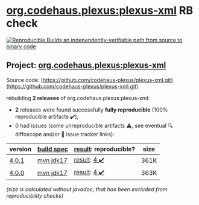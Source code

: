 [org.codehaus.plexus:plexus-xml](https://central.sonatype.com/artifact/org.codehaus.plexus/plexus-xml/4.0.1/versions) RB check
=======

[![Reproducible Builds](https://reproducible-builds.org/images/logos/rb.svg) an independently-verifiable path from source to binary code](https://reproducible-builds.org/)

## Project: [org.codehaus.plexus:plexus-xml](https://central.sonatype.com/artifact/org.codehaus.plexus/plexus-xml/4.0.1/versions)

Source code: [https://github.com/codehaus-plexus/plexus-xml.git](https://github.com/codehaus-plexus/plexus-xml.git)

rebuilding **2 releases** of org.codehaus.plexus:plexus-xml:
- **2** releases were found successfully **fully reproducible** (100% reproducible artifacts :heavy_check_mark:),
- 0 had issues (some unreproducible artifacts :warning:, see eventual :mag: diffoscope and/or :memo: issue tracker links):

| version | [build spec](/BUILDSPEC.md) | [result](https://reproducible-builds.org/docs/jvm/): reproducible? | size |
| -- | --------- | ------ | -- |
| [4.0.1](https://central.sonatype.com/artifact/org.codehaus.plexus/plexus-xml/4.0.1/pom) | [mvn jdk17](plexus-xml-4.0.1.buildspec) | [result](plexus-xml-4.0.1.buildinfo): [4 :heavy_check_mark: ](plexus-xml-4.0.1.buildcompare) | 361K |
| [4.0.0](https://central.sonatype.com/artifact/org.codehaus.plexus/plexus-xml/4.0.0/pom) | [mvn jdk17](plexus-xml-4.0.0.buildspec) | [result](plexus-xml-4.0.0.buildinfo): [4 :heavy_check_mark: ](plexus-xml-4.0.0.buildcompare) | 363K |

<i>(size is calculated without javadoc, that has been excluded from reproducibility checks)</i>
